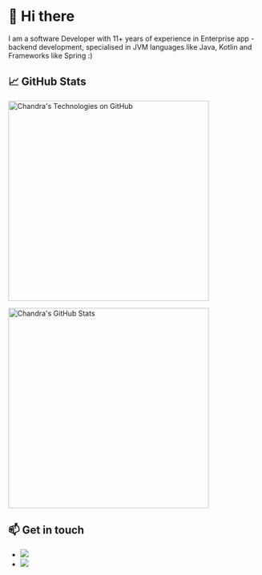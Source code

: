 # 👋 Hi there 
I am a software Developer with 11+ years of experience in Enterprise app - backend development, specialised in JVM languages like Java, Kotlin and Frameworks like Spring :) 

## &#x1f4c8; GitHub Stats

<a href="https://github.com/soumencemk">
  <img align="center" src="https://github-readme-stats.vercel.app/api?username=soumencemk&show_icons=true&include_all_commits=true&title_color=2aa889&text_color=99d1ce&icon_color=2bbc8a&bg_color=0c1014&" alt="Chandra's Technologies on GitHub" width="400"/></a>
  
<p/>

<a href="https://github.com/soumencemk">
  <img align="center" src="https://github-readme-stats.vercel.app/api/top-langs/?username=soumencemk&title_color=2aa889&text_color=99d1ce&icon_color=2bbc8a&bg_color=0c1014&langs_count=8&layout=compact&hide=shell,css&theme=material-palenight" alt="Chandra's GitHub Stats" width="400"/></a>

<p/>


## 📫 Get in touch

- [<img src="https://img.shields.io/badge/Twitter-itssoumen-blue?style=plastic&logo=twitter">](https://twitter.com/itssoumen)
- [<img src="https://img.shields.io/badge/Linkedin-itssoumen-blue?style=plastic&logo=linkedin">](https://www.linkedin.com/in/itssoumen/)
